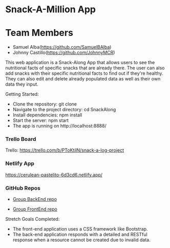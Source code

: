 # Snack-A-Million App

# Team Members
- Samuel Alba(https://github.com/SamuelBAlba)
- Johnny Castillo(https://github.com/JohnnyMCR)

This web application is a Snack-Along App that allows users to see the nutritional facts of specific snacks that are already there. The user can also add snacks with their specific nutritional facts to find out if they're healthy. They can also edit and delete already populated data as well as their own data they input.

Getting Started:
- Clone the repository: git clone
- Navigate to the project directory: cd SnackAlong
- Install dependencies: npm install
- Start the server: npm start
- The app is running on http://localhost:8888/

### Trello Board
Trello: https://trello.com/b/PToKtilN/snack-a-log-project

### Netlify App
https://cerulean-pastelito-6d3cd6.netlify.app/

### GitHub Repos
- [Group BackEnd repo](https://github.com/SamuelBAlba/SnackAlong-BackEnd)

- [Group FrontEnd repo](https://github.com/SamuelBAlba/SnackAlong-FrontEnd)

Stretch Goals Completed:
- The front-end application uses a CSS framework like Bootstrap.
- The back-end application responds with a detailed and RESTful response when a resource cannot be created due to invalid data.